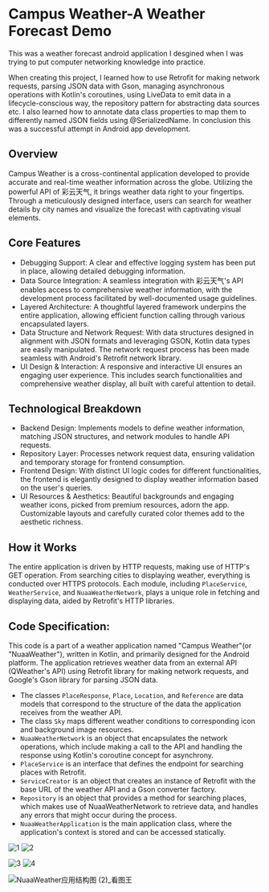 # Campus Weather-A Weather Forecast Demo
This was a weather forecast android application I desgined when I was trying to put computer networking knowledge into practice.

When creating this project, I learned how to use Retrofit for making network requests, parsing JSON data with Gson, managing asynchronous operations with Kotlin's coroutines, using LiveData to emit data in a lifecycle-conscious way, the repository pattern for abstracting data sources etc. I also learned how to annotate data class properties to map them to differently named JSON fields using @SerializedName. In conclusion this was a successful attempt in Android app development.


## Overview
Campus Weather is a cross-continental application developed to provide accurate and real-time weather information across the globe. Utilizing the powerful API of 彩云天气, it brings weather data right to your fingertips. Through a meticulously designed interface, users can search for weather details by city names and visualize the forecast with captivating visual elements.

## Core Features
- Debugging Support: A clear and effective logging system has been put in place, allowing detailed debugging information.
- Data Source Integration: A seamless integration with 彩云天气's API enables access to comprehensive weather information, with the development process facilitated by well-documented usage guidelines.
- Layered Architecture: A thoughtful layered framework underpins the entire application, allowing efficient function calling through various encapsulated layers.
- Data Structure and Network Request: With data structures designed in alignment with JSON formats and leveraging GSON, Kotlin data types are easily manipulated. The network request process has been made seamless with Android's Retrofit network library.
- UI Design & Interaction: A responsive and interactive UI ensures an engaging user experience. This includes search functionalities and comprehensive weather display, all built with careful attention to detail.

## Technological Breakdown
- Backend Design: Implements models to define weather information, matching JSON structures, and network modules to handle API requests.
- Repository Layer: Processes network request data, ensuring validation and temporary storage for frontend consumption.
- Frontend Design: With distinct UI logic codes for different functionalities, the frontend is elegantly designed to display weather information based on the user's queries.
- UI Resources & Aesthetics: Beautiful backgrounds and engaging weather icons, picked from premium resources, adorn the app. Customizable layouts and carefully curated color themes add to the aesthetic richness.

## How it Works
The entire application is driven by HTTP requests, making use of HTTP's GET operation. From searching cities to displaying weather, everything is conducted over HTTPS protocols. Each module, including `PlaceService`, `WeatherService`, and `NuaaWeatherNetwork`, plays a unique role in fetching and displaying data, aided by Retrofit's HTTP libraries.

## Code Specification:
This code is a part of a weather application named "Campus Weather"(or "NuaaWeather"), written in Kotlin, and primarily designed for the Android platform. The application retrieves weather data from an external API (QWeather's API) using Retrofit library for making network requests, and Google's Gson library for parsing JSON data.

- The classes `PlaceResponse`, `Place`, `Location`, and `Reference` are data models that correspond to the structure of the data the application receives from the weather API.
- The class `Sky` maps different weather conditions to corresponding icon and background image resources.
- `NuaaWeatherNetwork` is an object that encapsulates the network operations, which include making a call to the API and handling the response using Kotlin's coroutine concept for asynchrony.
- `PlaceService` is an interface that defines the endpoint for searching places with Retrofit.
- `ServiceCreator` is an object that creates an instance of Retrofit with the base URL of the weather API and a Gson converter factory.
- `Repository` is an object that provides a method for searching places, which makes use of NuaaWeatherNetwork to retrieve data, and handles any errors that might occur during the process.
- `NuaaWeatherApplication` is the main application class, where the application's context is stored and can be accessed statically.

![1](https://github.com/JasonShao55/Weather-Forecast-Demo/assets/61415289/044ee0f9-f38d-471d-ac9f-73cc595ff15c) ![2](https://github.com/JasonShao55/Weather-Forecast-Demo/assets/61415289/7095c8d7-48df-4cae-adfa-3d9303ae4f54)

![3](https://github.com/JasonShao55/Weather-Forecast-Demo/assets/61415289/7a0c6efc-0f30-4b25-a4e8-d0a647e8b5b2) ![4](https://github.com/JasonShao55/Weather-Forecast-Demo/assets/61415289/c14b3644-e449-4743-9378-fc5e2af2af01) 

![NuaaWeather应用结构图 (2)_看图王](https://github.com/JasonShao55/Weather-Forecast-Demo/assets/61415289/0283e02e-3b39-4a83-8b4b-db74acd8a70b)
